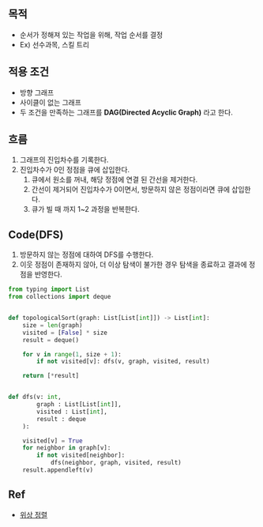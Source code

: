 ## 목적
- 순서가 정해져 있는 작업을 위해, 작업 순서를 결정
- Ex) 선수과목, 스킬 트리

## 적용 조건
- 방향 그래프
- 사이클이 없는 그래프
- 두 조건을 만족하는 그래프를 **DAG(Directed Acyclic Graph)** 라고 한다.  


## 흐름
1. 그래프의 진입차수를 기록한다.
2. 진입차수가 0인 정점을 큐에 삽입한다.
    1. 큐에서 원소를 꺼내, 해당 정점에 연결 된 간선을 제거한다.
    2. 간선이 제거되어 진입차수가 0이면서, 방문하지 않은 정점이라면 큐에 삽입한다.
    3. 큐가 빌 때 까지 1~2 과정을 반복한다.

## Code(DFS)
1. 방문하지 않는 정점에 대하여 DFS를 수행한다.
2. 이웃 정점이 존재하지 않아, 더 이상 탐색이 불가한 경우 탐색을 종료하고 결과에 정점을 반영한다.

```python
from typing import List
from collections import deque


def topologicalSort(graph: List[List[int]]) -> List[int]:
    size = len(graph)
    visited = [False] * size
    result = deque()

    for v in range(1, size + 1):
        if not visited[v]: dfs(v, graph, visited, result)

    return [*result]


def dfs(v: int,
        graph : List[List[int]],
        visited : List[int],
        result : deque
    ):

    visited[v] = True
    for neighbor in graph[v]:
        if not visited[neighbor]:
            dfs(neighbor, graph, visited, result)
    result.appendleft(v)
```


## Ref
- [위상 정렬](https://www.youtube.com/watch?v=m-Z19d2uS0w)
